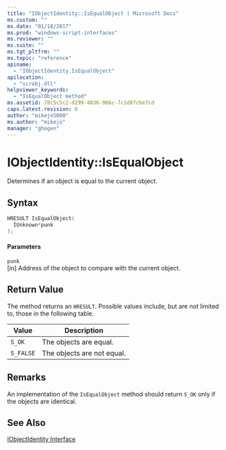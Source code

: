 ```yaml
---
title: "IObjectIdentity::IsEqualObject | Microsoft Docs"
ms.custom: ""
ms.date: "01/18/2017"
ms.prod: "windows-script-interfaces"
ms.reviewer: ""
ms.suite: ""
ms.tgt_pltfrm: ""
ms.topic: "reference"
apiname: 
  - "IObjectIdentity.IsEqualObject"
apilocation: 
  - "scrobj.dll"
helpviewer_keywords: 
  - "IsEqualObject method"
ms.assetid: 78c5c5c2-d299-4036-986c-7c1d87cbe7cd
caps.latest.revision: 8
author: "mikejo5000"
ms.author: "mikejo"
manager: "ghogen"
---
```

# IObjectIdentity::IsEqualObject
Determines if an object is equal to the current object.  
  
## Syntax  
  
```cpp
HRESULT IsEqualObject(  
  IUnknown*punk  
);  
```  
  
#### Parameters  
 `punk`  
 [in] Address of the object to compare with the current object.  
  
## Return Value  
 The method returns an `HRESULT`. Possible values include, but are not limited to, those in the following table.  
  
|Value|Description|  
|-----------|-----------------|  
|`S_OK`|The objects are equal.|  
|`S_FALSE`|The objects are not equal.|  
  
## Remarks  
 An implementation of the `IsEqualObject` method should return `S_OK` only if the objects are identical.  
  
## See Also  
 [IObjectIdentity Interface](../../winscript/reference/iobjectidentity-interface.md)